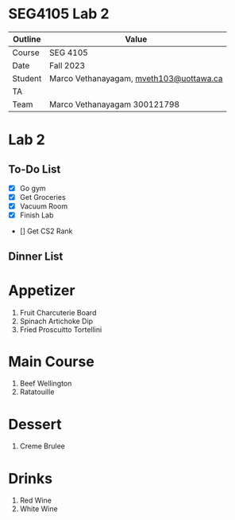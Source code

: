 # SEG4105 Lab 2

| Outline | Value |
| --- | --- |
| Course | SEG 4105 |
| Date | Fall 2023 |
| Student | Marco Vethanayagam, mveth103@uottawa.ca |
| TA | |
| Team | Marco Vethanayagam 300121798 <br>|

# Lab 2

## To-Do List
- [x] Go gym
- [x] Get Groceries
- [x] Vacuum Room
- [x] Finish Lab
- [] Get CS2 Rank

## Dinner List
# Appetizer
1. Fruit Charcuterie Board
2. Spinach Artichoke Dip
3. Fried Proscuitto Tortellini

# Main Course
1. Beef Wellington
2. Ratatouille

# Dessert
1. Creme Brulee

# Drinks
1. Red Wine
2. White Wine
